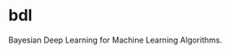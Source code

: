 # bdl
Bayesian Deep Learning for Machine Learning Algorithms.

<!--- 
https://github.com/booz-allen-hamilton
https://github.com/booz-allen-hamilton/The-Field-Guide-to-Data-Science
...
Bayesian Belief Networks
https://www.saedsayad.com/docs/Bayesian_Belief_Network.pdf
http://citeseerx.ist.psu.edu/viewdoc/download?doi=10.1.1.124.2195&rep=rep1&type=pdf
https://github.com/eBay/bayesian-belief-networks
https://pypi.org/project/pybbn/
...
latent dirichlet allocation
http://www.jmlr.org/papers/volume3/blei03a/blei03a.pdf
https://ai.stanford.edu/~ang/papers/jair03-lda.pdf
https://pypi.org/project/lda/
...
https://jakevdp.github.io/PythonDataScienceHandbook/
https://campus.datacamp.com/courses/intro-to-python-for-data-science/chapter-4-numpy?ex=1
...
http://bayesiandeeplearning.org/
http://mlg.eng.cam.ac.uk/yarin/thesis/3_bayesian_deep_learning.pdf
https://engineering.purdue.edu/ChanGroup/ECE645Notes/StudentLecture06.pdf
...
Great Data Science code
https://github.com/GokuMohandas/practicalAI
-->
